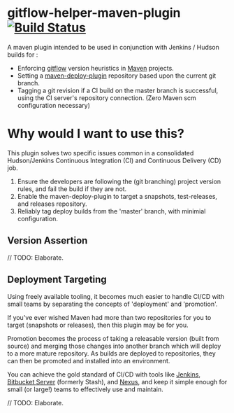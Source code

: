 # gitflow-helper-maven-plugin [![Build Status](https://travis-ci.org/egineering-llc/gitflow-helper-maven-plugin.svg?branch=master)](https://travis-ci.org/egineering-llc/gitflow-helper-maven-plugin)

A maven plugin intended to be used in conjunction with Jenkins / Hudson builds for :

 * Enforcing [gitflow](http://nvie.com/posts/a-successful-git-branching-model/) version heuristics in [Maven](http://maven.apache.org/) projects.
 * Setting a [maven-deploy-plugin](https://maven.apache.org/plugins/maven-deploy-plugin/) repository based upon the current git branch.
 * Tagging a git revision if a CI build on the master branch is successful, using the CI server's repository connection. (Zero Maven scm configuration necessary)

# Why would I want to use this?

This plugin solves two specific issues common in a consolidated Hudson/Jenkins Continuous Integration (CI) and Continuous Delivery (CD) job.

 1. Ensure the developers are following the (git branching) project version rules, and fail the build if they are not.
 2. Enable the maven-deploy-plugin to target a snapshots, test-releases, and releases repository.
 3. Reliably tag deploy builds from the 'master' branch, with minimial configuration.
  
## Version Assertion

// TODO: Elaborate.

## Deployment Targeting

Using freely available tooling, it becomes much easier to handle CI/CD with small teams by separating the concepts of 'deployment' and 'promotion'.

If you've ever wished Maven had more than two repositories for you to target (snapshots or releases), then this plugin may be for you.

Promotion becomes the process of taking a releasable version (built from source) and merging those changes into another 
branch which will deploy to a more mature repository. As builds are deployed to repositories, they can then be promoted 
and installed into an environment.

You can achieve the gold standard of CI/CD with tools like [Jenkins](https://jenkins-ci.org/), [Bitbucket Server](https://www.atlassian.com/software/bitbucket/server) (formerly Stash), and [Nexus](http://www.sonatype.org/nexus/), and keep it simple enough for small (or large!) teams to effectively use and maintain.

// TODO: Elaborate.
